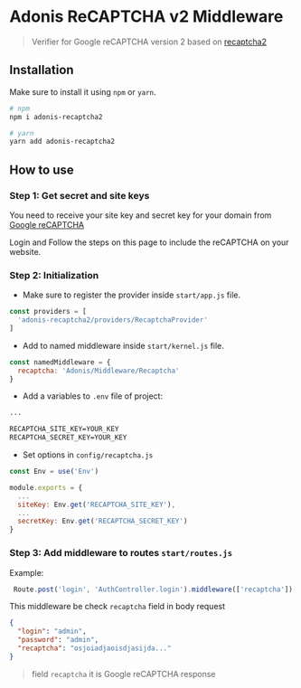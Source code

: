 # Adonis ReCAPTCHA v2 Middleware
> Verifier for Google reCAPTCHA version 2 based on [recaptcha2](https://github.com/fereidani/recaptcha2)

## Installation
Make sure to install it using `npm` or `yarn`.

```bash
# npm
npm i adonis-recaptcha2

# yarn
yarn add adonis-recaptcha2
```

## How to use

### Step 1: Get secret and site keys
You need to receive your site key and secret key for your domain from [Google reCAPTCHA](https://www.google.com/recaptcha)

Login and Follow the steps on this page to include the reCAPTCHA on your website.

### Step 2: Initialization
- Make sure to register the provider inside `start/app.js` file.
```js
const providers = [
  'adonis-recaptcha2/providers/RecaptchaProvider'
]
```

- Add to named middleware inside `start/kernel.js` file.
```js
const namedMiddleware = {
  recaptcha: 'Adonis/Middleware/Recaptcha'
}
```

- Add a variables to `.env` file of project:
```txt
...

RECAPTCHA_SITE_KEY=YOUR_KEY
RECAPTCHA_SECRET_KEY=YOUR_KEY
```

- Set options in `config/recaptcha.js`
```js
const Env = use('Env')

module.exports = {
  ...
  siteKey: Env.get('RECAPTCHA_SITE_KEY'),
  ...
  secretKey: Env.get('RECAPTCHA_SECRET_KEY')
}
```

### Step 3: Add middleware to routes `start/routes.js`
Example:
```js
 Route.post('login', 'AuthController.login').middleware(['recaptcha'])
```

This middleware be check `recaptcha` field in body request
```json
{
  "login": "admin",
  "password": "admin",
  "recaptcha": "osjoiadjaoisdjasijda..."
}
```
> field `recaptcha` it is Google reCAPTCHA response

